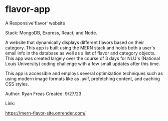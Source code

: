 # flavor-app
A Responsive'flavor' website

Stack: MongoDB, Express, React, and Node.

  A website that dynamically displays different flavors based on
their category. This app is built using the MERN stack and 
holds both a user's email info in the database as well as a list 
of flavor and category objects. This app was created largely over
the course of 3 days for NLU's (National Louis University) coding 
challenge with a few small updates after this time.

  This app is accessible and employs several optimization techniques such 
as using modern image formats like as .avif, prefetching content, and caching 
CSS styles.
 
  Author: Ryan Freas
  Created: 9/27/23
  
Link: 

https://mern-flavor-site.onrender.com/
